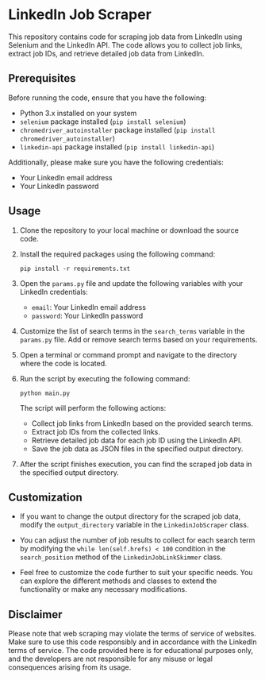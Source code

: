 # LinkedIn Job Scraper

This repository contains code for scraping job data from LinkedIn using Selenium and the LinkedIn API. The code allows you to collect job links, extract job IDs, and retrieve detailed job data from LinkedIn.

## Prerequisites

Before running the code, ensure that you have the following:

- Python 3.x installed on your system
- `selenium` package installed (`pip install selenium`)
- `chromedriver_autoinstaller` package installed (`pip install chromedriver_autoinstaller`)
- `linkedin-api` package installed (`pip install linkedin-api`)

Additionally, please make sure you have the following credentials:

- Your LinkedIn email address
- Your LinkedIn password

## Usage

1. Clone the repository to your local machine or download the source code.

2. Install the required packages using the following command:

   ```
   pip install -r requirements.txt
   ```

3. Open the `params.py` file and update the following variables with your LinkedIn credentials:

   - `email`: Your LinkedIn email address
   - `password`: Your LinkedIn password

4. Customize the list of search terms in the `search_terms` variable in the `params.py` file. Add or remove search terms based on your requirements.

5. Open a terminal or command prompt and navigate to the directory where the code is located.

6. Run the script by executing the following command:

   ```
   python main.py
   ```

   The script will perform the following actions:

   - Collect job links from LinkedIn based on the provided search terms.
   - Extract job IDs from the collected links.
   - Retrieve detailed job data for each job ID using the LinkedIn API.
   - Save the job data as JSON files in the specified output directory.

7. After the script finishes execution, you can find the scraped job data in the specified output directory.

## Customization

- If you want to change the output directory for the scraped job data, modify the `output_directory` variable in the `LinkedinJobScraper` class.

- You can adjust the number of job results to collect for each search term by modifying the `while len(self.hrefs) < 100` condition in the `search_position` method of the `LinkedinJobLinkSkimmer` class.

- Feel free to customize the code further to suit your specific needs. You can explore the different methods and classes to extend the functionality or make any necessary modifications.

## Disclaimer

Please note that web scraping may violate the terms of service of websites. Make sure to use this code responsibly and in accordance with the LinkedIn terms of service. The code provided here is for educational purposes only, and the developers are not responsible for any misuse or legal consequences arising from its usage.